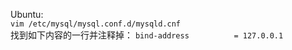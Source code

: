 
Ubuntu:  
`vim /etc/mysql/mysql.conf.d/mysqld.cnf`  
找到如下内容的一行并注释掉：  `bind-address          = 127.0.0.1`   
